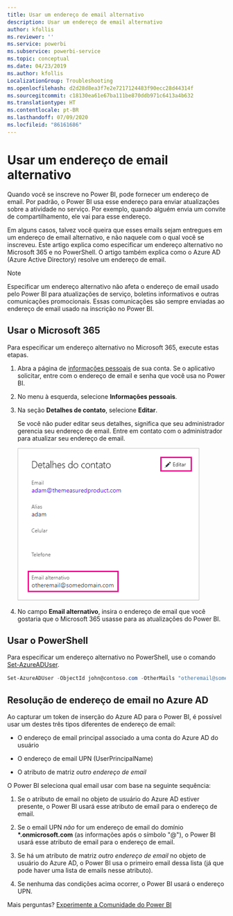 ```yaml
---
title: Usar um endereço de email alternativo
description: Usar um endereço de email alternativo
author: kfollis
ms.reviewer: ''
ms.service: powerbi
ms.subservice: powerbi-service
ms.topic: conceptual
ms.date: 04/23/2019
ms.author: kfollis
LocalizationGroup: Troubleshooting
ms.openlocfilehash: d2d28d8ea3f7e2e7217124483f90ecc28d44314f
ms.sourcegitcommit: c18130ea61e67ba111be870ddb971c6413a4b632
ms.translationtype: HT
ms.contentlocale: pt-BR
ms.lasthandoff: 07/09/2020
ms.locfileid: "86161686"
---
```

# <a name="use-an-alternate-email-address"></a>Usar um endereço de email alternativo

Quando você se inscreve no Power BI, pode fornecer um endereço de email. Por padrão, o Power BI usa esse endereço para enviar atualizações sobre a atividade no serviço. Por exemplo, quando alguém envia um convite de compartilhamento, ele vai para esse endereço.

Em alguns casos, talvez você queira que esses emails sejam entregues em um endereço de email alternativo, e não naquele com o qual você se inscreveu. Este artigo explica como especificar um endereço alternativo no Microsoft 365 e no PowerShell. O artigo também explica como o Azure AD (Azure Active Directory) resolve um endereço de email.

> [!NOTE]
> Especificar um endereço alternativo não afeta o endereço de email usado pelo Power BI para atualizações de serviço, boletins informativos e outras comunicações promocionais. Essas comunicações são sempre enviadas ao endereço de email usado na inscrição no Power BI.

## <a name="use-microsoft-365"></a>Usar o Microsoft 365

Para especificar um endereço alternativo no Microsoft 365, execute estas etapas.

1. Abra a página de [informações pessoais](https://portal.office.com/account/#personalinfo) de sua conta. Se o aplicativo solicitar, entre com o endereço de email e senha que você usa no Power BI.

1. No menu à esquerda, selecione **Informações pessoais**.

1. Na seção **Detalhes de contato**, selecione **Editar**.

    Se você não puder editar seus detalhes, significa que seu administrador gerencia seu endereço de email. Entre em contato com o administrador para atualizar seu endereço de email.

    ![Captura de tela da caixa de diálogo Detalhes do contato mostrando como especificar um email alternativo.](media/service-admin-alternate-email-address-for-power-bi/contact-details.png)

1. No campo **Email alternativo**, insira o endereço de email que você gostaria que o Microsoft 365 usasse para as atualizações do Power BI.

## <a name="use-powershell"></a>Usar o PowerShell

Para especificar um endereço alternativo no PowerShell, use o comando [Set-AzureADUser](/powershell/module/azuread/set-azureaduser/).

```powershell
Set-AzureADUser -ObjectId john@contoso.com -OtherMails "otheremail@somedomain.com"
```

## <a name="email-address-resolution-in-azure-ad"></a>Resolução de endereço de email no Azure AD

Ao capturar um token de inserção do Azure AD para o Power BI, é possível usar um destes três tipos diferentes de endereço de email:

* O endereço de email principal associado a uma conta do Azure AD do usuário

* O endereço de email UPN (UserPrincipalName)

* O atributo de matriz *outro endereço de email*

O Power BI seleciona qual email usar com base na seguinte sequência:

1. Se o atributo de email no objeto de usuário do Azure AD estiver presente, o Power BI usará esse atributo de email para o endereço de email.

1. Se o email UPN *não* for um endereço de email do domínio **\*.onmicrosoft.com** (as informações após o símbolo "\@"), o Power BI usará esse atributo de email para o endereço de email.

1. Se há um atributo de matriz *outro endereço de email* no objeto de usuário do Azure AD, o Power BI usa o primeiro email dessa lista (já que pode haver uma lista de emails nesse atributo).

1. Se nenhuma das condições acima ocorrer, o Power BI usará o endereço UPN.

Mais perguntas? [Experimente a Comunidade do Power BI](https://community.powerbi.com/)